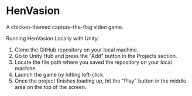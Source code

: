 # HenVasion
 A chicken-themed capture-the-flag video game.

Running HenVasion Locally with Unity:

 1. Clone the GitHub repository on your local machine.
 2. Go to Unity Hub and press the "Add" button in the Projects section.
 3. Locate the file path where you saved the repository on your local machine.
 4. Launch the game by hitting left-click.
 5. Once the project finishes loading up, hit the "Play" button in the middle area on the top of the screen.
